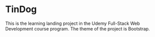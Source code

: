 # TinDog
This is the learning landing project in the Udemy Full-Stack Web Development course program. The theme of the project is Bootstrap.
